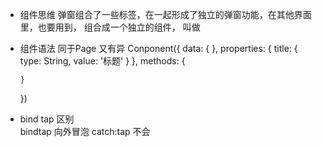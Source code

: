 - 组件思维
  弹窗组合了一些标签，在一起形成了独立的弹窗功能，在其他界面里，也要用到，
  组合成一个独立的组件， 叫做 <dialog />
  页面是由组件拼装而成的。

- 组件语法
  同于Page 又有异
  Conponent({
      data: { },
      properties: {
          <!-- 属性类型定义 -->
          title: {
              type: String,
              value: '标题'
          }
      },
      methods: {
          
      }
  })

- bind tap  区别  
  bindtap 向外冒泡
  catch:tap  不会